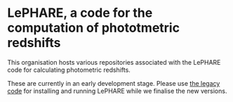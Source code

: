 # LePHARE, a code for the computation of phototmetric redshifts

This organisation hosts various repositories associated with the LePHARE code for calculating photometric redshifts.

These are currently in an early development stage. Please use [the legacy code](https://gitlab.lam.fr/Galaxies/LEPHARE) for installing and running LePHARE while we finalise the new versions.
